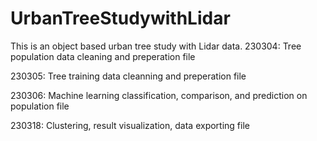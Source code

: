 # UrbanTreeStudywithLidar
This is an object based urban tree study with Lidar data. 
230304: Tree population data cleaning and preperation file

230305: Tree training data cleanning and preperation file

230306: Machine learning classification, comparison, and prediction on population file

230318: Clustering, result visualization, data exporting file
